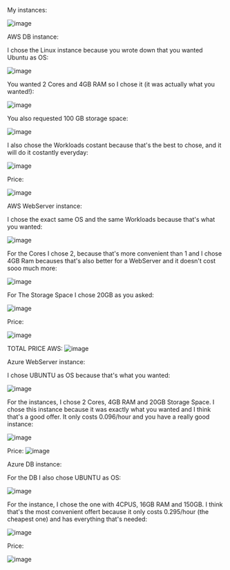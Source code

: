 My instances:

![image](https://github.com/auroragjemaj/m346_AuroraGjemaj/assets/112400886/5b6c1eb3-3659-46dd-aa91-b8f35ce0e02f)


AWS DB instance:

I chose the Linux instance because you wrote down that you wanted Ubuntu as OS:

![image](https://github.com/auroragjemaj/m346_AuroraGjemaj/assets/112400886/e5ca5cb3-11a7-4381-8400-ff1111968b1a)


You wanted 2 Cores and 4GB RAM so I chose it (it was actually what you wanted!):

![image](https://github.com/auroragjemaj/m346_AuroraGjemaj/assets/112400886/61baf78b-37ab-4c46-897b-981124c9f6fc)


You also requested 100 GB storage space:

![image](https://github.com/auroragjemaj/m346_AuroraGjemaj/assets/112400886/9069bfa2-0d2b-4df9-837c-2f0bf9e6251c)


I also chose the Workloads costant because that's the best to chose, and it will do it costantly everyday:

![image](https://github.com/auroragjemaj/m346_AuroraGjemaj/assets/112400886/a25ee44c-150e-4461-971c-c446ac715962)


Price:

![image](https://github.com/auroragjemaj/m346_AuroraGjemaj/assets/112400886/858be7f1-14fd-4d46-af48-ce1c3b5fc518)





AWS WebServer instance:

I chose the exact same OS and the same Workloads because that's what you wanted: 

![image](https://github.com/auroragjemaj/m346_AuroraGjemaj/assets/112400886/65665009-b009-4266-8735-a953b123bbff)


For the Cores I chose 2, because that's more convenient than 1 and I chose 4GB Ram becauses that's also better for a WebServer and it doesn't cost sooo much more:

![image](https://github.com/auroragjemaj/m346_AuroraGjemaj/assets/112400886/53a0cd6c-e09d-486d-bdb0-2f896283f4f9)


For The Storage Space I chose 20GB as you asked:

![image](https://github.com/auroragjemaj/m346_AuroraGjemaj/assets/112400886/f98141f1-13ef-413f-92d7-c5f7fa12ad77)


Price:

![image](https://github.com/auroragjemaj/m346_AuroraGjemaj/assets/112400886/fd5703b8-88b0-4044-a12e-91e7a0f08f40)


TOTAL PRICE AWS:
![image](https://github.com/auroragjemaj/m346_AuroraGjemaj/assets/112400886/43cb2369-42af-444b-ad7b-89cbf5fc90be)




Azure WebServer instance:

I chose UBUNTU as OS because that's what you wanted:

![image](https://github.com/auroragjemaj/m346_AuroraGjemaj/assets/112400886/027f567b-5133-4e67-9a47-32190ffdf3fb)


For the instances, I chose 2 Cores, 4GB RAM and 20GB Storage Space. I chose this instance because it was exactly what you wanted and I think that's a good offer. It only costs 0.096/hour and you have a really good instance:

![image](https://github.com/auroragjemaj/m346_AuroraGjemaj/assets/112400886/5a14a4e6-7aa2-4fe3-ba54-c5186ffb2224)


Price:
![image](https://github.com/auroragjemaj/m346_AuroraGjemaj/assets/112400886/47bf9a40-8877-4e48-99bd-01690cdf861e)




Azure DB instance:

For the DB I also chose UBUNTU as OS:

![image](https://github.com/auroragjemaj/m346_AuroraGjemaj/assets/112400886/3718eb7f-c98e-436f-96ac-578e8a069959)


For the instance, I chose the one with 4CPUS, 16GB RAM and 150GB. I think that's the most convenient offert because it only costs 0.295/hour (the cheapest one) and has everything that's needed:

![image](https://github.com/auroragjemaj/m346_AuroraGjemaj/assets/112400886/ab19a3c7-047a-4b97-ab65-8e0ff89120df)


Price: 

![image](https://github.com/auroragjemaj/m346_AuroraGjemaj/assets/112400886/8b29ecae-a052-4ce5-b70d-2494e18695a0)


